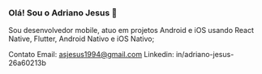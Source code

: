 ### Olá! Sou o Adriano Jesus 👋

Sou desenvolvedor mobile, atuo em projetos Android e iOS usando React Native, Flutter, Android Nativo e iOS Nativo;

Contato
Email: asjesus1994@gmail.com
Linkedin: in/adriano-jesus-26a60213b

<!--
**adrianojesux/adrianojesux** is a ✨ _special_ ✨ repository because its `README.md` (this file) appears on your GitHub profile.

Here are some ideas to get you started:

- 🔭 I’m currently working on ...
- 🌱 I’m currently learning ...
- 👯 I’m looking to collaborate on ...
- 🤔 I’m looking for help with ...
- 💬 Ask me about ...
- 📫 How to reach me: ...
- 😄 Pronouns: ...
- ⚡ Fun fact: ...
-->
